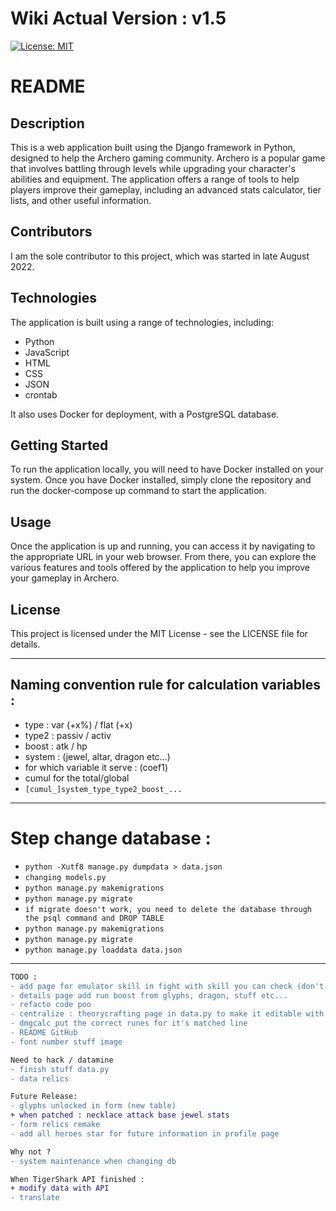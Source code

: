 # Wiki Actual Version : v1.5

[![License: MIT](https://img.shields.io/badge/license-MIT-blue.svg)](https://opensource.org/licenses/MIT)

# README
## Description
This is a web application built using the Django framework in Python, designed to help the Archero gaming community. Archero is a popular game that involves battling through levels while upgrading your character's abilities and equipment. The application offers a range of tools to help players improve their gameplay, including an advanced stats calculator, tier lists, and other useful information.

## Contributors
I am the sole contributor to this project, which was started in late August 2022.

## Technologies
The application is built using a range of technologies, including:

- Python
- JavaScript
- HTML
- CSS
- JSON
- crontab

It also uses Docker for deployment, with a PostgreSQL database.

## Getting Started
To run the application locally, you will need to have Docker installed on your system. Once you have Docker installed, simply clone the repository and run the docker-compose up command to start the application.

## Usage
Once the application is up and running, you can access it by navigating to the appropriate URL in your web browser. From there, you can explore the various features and tools offered by the application to help you improve your gameplay in Archero.

## License
This project is licensed under the MIT License - see the LICENSE file for details.


____
## Naming convention rule for calculation variables :
- type : var (+x%) / flat (+x)
- type2 : passiv / activ
- boost : atk / hp
- system : (jewel, altar, dragon etc...)
- for which variable it serve : (coef1)
- cumul for the total/global
- `[cumul_]system_type_type2_boost_...`

___
# Step change database :

- `python -Xutf8 manage.py dumpdata > data.json`
- `changing models.py`
- `python manage.py makemigrations`
- `python manage.py migrate`
- `if migrate doesn't work, you need to delete the database through the psql command and DROP TABLE`
- `python manage.py makemigrations`
- `python manage.py migrate`
- `python manage.py loaddata data.json`
<!-- Remind to fill up the data.json -->
---


```diff
TODO :
- add page for emulator skill in fight with skill you can check (don't forget medals boost)
- details page add run boost from glyphs, dragon, stuff etc...
- refacto code poo
- centralize : theorycrafting page in data.py to make it editable with the futur API 
- dmgcalc put the correct runes for it's matched line
- README GitHub
- font number stuff image
```
```diff
Need to hack / datamine
- finish stuff data.py
- data relics
```
```diff
Future Release:
- glyphs unlocked in form (new table)
+ when patched : necklace attack base jewel stats
- form relics remake
- add all heroes star for future information in profile page
```
```diff
Why not ?
- system maintenance when changing db
```
```diff
When TigerShark API finished :
+ modify data with API
- translate
```
